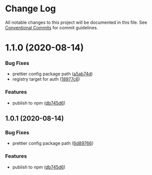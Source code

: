 # Change Log

All notable changes to this project will be documented in this file.
See [Conventional Commits](https://conventionalcommits.org) for commit guidelines.

# 1.1.0 (2020-08-14)


### Bug Fixes

* prettier config package path ([a5ab74d](https://github.com/devpulsion/configs/commit/a5ab74d9ee98d778fda3909a367ed838fb6a9231))
* registry target for auth ([18977c6](https://github.com/devpulsion/configs/commit/18977c66d4e703c61a947a397654ba57aae5234d))


### Features

* publish to npm ([db745d6](https://github.com/devpulsion/configs/commit/db745d6a7f6fd0879e24a24b0f80544ce1e9808c))





## 1.0.1 (2020-08-14)


### Bug Fixes

* prettier config package path ([6d89766](https://github.com/devpulsion/configs/commit/6d89766106e1ffb7dacf0bac0b7781e34ee1e9aa))


### Features

* publish to npm ([db745d6](https://github.com/devpulsion/configs/commit/db745d6a7f6fd0879e24a24b0f80544ce1e9808c))
